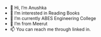 - 👋 Hi, I’m Anushka
- 👀 I’m interested in Reading Books 
- 🌱 I’m currently ABES Engineering College
- 💞️ I’m from Meerut
- 📫 You can reach me through linked in.

<!---
Annushka-chauhan/Annushka-chauhan is a ✨ special ✨ repository because its `README.md` (this file) appears on your GitHub profile.
You can click the Preview link to take a look at your changes.
--->
